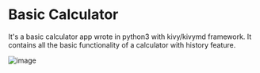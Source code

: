 # Basic Calculator

It's a basic calculator app wrote in python3 with kivy/kivymd framework. It contains all the basic functionality of a calculator with history feature.


![image](https://user-images.githubusercontent.com/72749248/144278361-ebe3b0cc-aa2e-4d4f-9381-5f9c711a3aa8.png)
